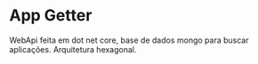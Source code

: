 # App Getter

WebApi feita em dot net core, base de dados mongo para buscar aplicações.
Arquitetura hexagonal.
